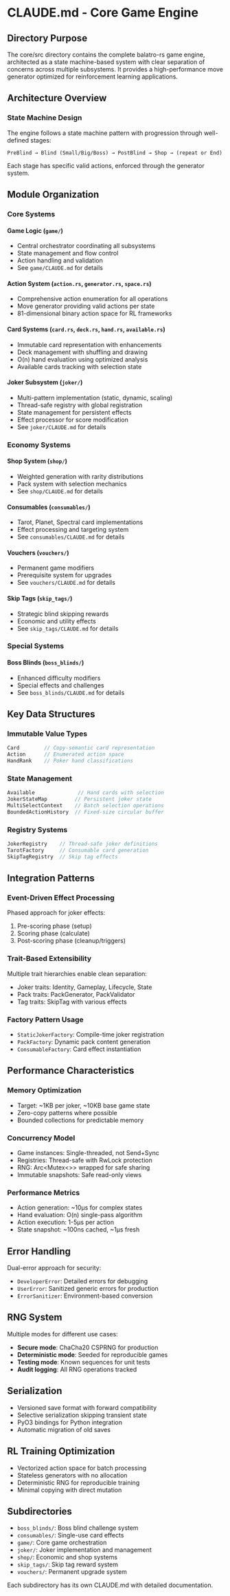 # CLAUDE.md - Core Game Engine

## Directory Purpose

The core/src directory contains the complete balatro-rs game engine, architected as a state machine-based system with clear separation of concerns across multiple subsystems. It provides a high-performance move generator optimized for reinforcement learning applications.

## Architecture Overview

### State Machine Design
The engine follows a state machine pattern with progression through well-defined stages:
```
PreBlind → Blind (Small/Big/Boss) → PostBlind → Shop → (repeat or End)
```
Each stage has specific valid actions, enforced through the generator system.

## Module Organization

### Core Systems

#### Game Logic (`game/`)
- Central orchestrator coordinating all subsystems
- State management and flow control
- Action handling and validation
- See `game/CLAUDE.md` for details

#### Action System (`action.rs`, `generator.rs`, `space.rs`)
- Comprehensive action enumeration for all operations
- Move generator providing valid actions per state
- 81-dimensional binary action space for RL frameworks

#### Card Systems (`card.rs`, `deck.rs`, `hand.rs`, `available.rs`)
- Immutable card representation with enhancements
- Deck management with shuffling and drawing
- O(n) hand evaluation using optimized analysis
- Available cards tracking with selection state

#### Joker Subsystem (`joker/`)
- Multi-pattern implementation (static, dynamic, scaling)
- Thread-safe registry with global registration
- State management for persistent effects
- Effect processor for score modification
- See `joker/CLAUDE.md` for details

### Economy Systems

#### Shop System (`shop/`)
- Weighted generation with rarity distributions
- Pack system with selection mechanics
- See `shop/CLAUDE.md` for details

#### Consumables (`consumables/`)
- Tarot, Planet, Spectral card implementations
- Effect processing and targeting system
- See `consumables/CLAUDE.md` for details

#### Vouchers (`vouchers/`)
- Permanent game modifiers
- Prerequisite system for upgrades
- See `vouchers/CLAUDE.md` for details

#### Skip Tags (`skip_tags/`)
- Strategic blind skipping rewards
- Economic and utility effects
- See `skip_tags/CLAUDE.md` for details

### Special Systems

#### Boss Blinds (`boss_blinds/`)
- Enhanced difficulty modifiers
- Special effects and challenges
- See `boss_blinds/CLAUDE.md` for details

## Key Data Structures

### Immutable Value Types
```rust
Card        // Copy-semantic card representation
Action      // Enumerated action space
HandRank    // Poker hand classifications
```

### State Management
```rust
Available              // Hand cards with selection
JokerStateMap         // Persistent joker state
MultiSelectContext    // Batch selection operations
BoundedActionHistory  // Fixed-size circular buffer
```

### Registry Systems
```rust
JokerRegistry    // Thread-safe joker definitions
TarotFactory     // Consumable card generation
SkipTagRegistry  // Skip tag effects
```

## Integration Patterns

### Event-Driven Effect Processing
Phased approach for joker effects:
1. Pre-scoring phase (setup)
2. Scoring phase (calculate)
3. Post-scoring phase (cleanup/triggers)

### Trait-Based Extensibility
Multiple trait hierarchies enable clean separation:
- Joker traits: Identity, Gameplay, Lifecycle, State
- Pack traits: PackGenerator, PackValidator
- Tag traits: SkipTag with various effects

### Factory Pattern Usage
- `StaticJokerFactory`: Compile-time joker registration
- `PackFactory`: Dynamic pack content generation
- `ConsumableFactory`: Card effect instantiation

## Performance Characteristics

### Memory Optimization
- Target: ~1KB per joker, ~10KB base game state
- Zero-copy patterns where possible
- Bounded collections for predictable memory

### Concurrency Model
- Game instances: Single-threaded, not Send+Sync
- Registries: Thread-safe with RwLock protection
- RNG: Arc<Mutex<>> wrapped for safe sharing
- Immutable snapshots: Safe read-only views

### Performance Metrics
- Action generation: ~10μs for complex states
- Hand evaluation: O(n) single-pass algorithm
- Action execution: 1-5μs per action
- State snapshot: ~100ns cached, ~1μs fresh

## Error Handling

Dual-error approach for security:
- `DeveloperError`: Detailed errors for debugging
- `UserError`: Sanitized generic errors for production
- `ErrorSanitizer`: Environment-based conversion

## RNG System

Multiple modes for different use cases:
- **Secure mode**: ChaCha20 CSPRNG for production
- **Deterministic mode**: Seeded for reproducible games
- **Testing mode**: Known sequences for unit tests
- **Audit logging**: All RNG operations tracked

## Serialization

- Versioned save format with forward compatibility
- Selective serialization skipping transient state
- PyO3 bindings for Python integration
- Automatic migration of old saves

## RL Training Optimization

- Vectorized action space for batch processing
- Stateless generators with no allocation
- Deterministic RNG for reproducible training
- Minimal copying with direct mutation

## Subdirectories

- `boss_blinds/`: Boss blind challenge system
- `consumables/`: Single-use card effects
- `game/`: Core game orchestration
- `joker/`: Joker implementation and management
- `shop/`: Economic and shop systems
- `skip_tags/`: Skip tag reward system
- `vouchers/`: Permanent upgrade system

Each subdirectory has its own CLAUDE.md with detailed documentation.
